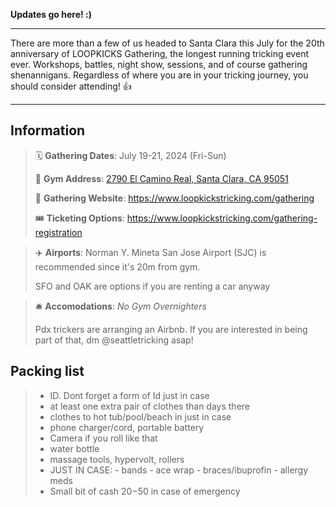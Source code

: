<!-- # Loopkicks Field Trip -->

**Updates go here! :)** 
___  

There are more than a few of us headed to Santa Clara this July for the 20th anniversary of LOOPKICKS Gathering, the longest running tricking event ever.  Workshops, battles, night show, sessions, and of course gathering shenannigans.  Regardless of where you are in your tricking journey, you should consider attending! 👍
___
## Information
>🗓️ **Gathering Dates**: July 19-21, 2024 (Fri-Sun)
>
>🧭 **Gym Address**: [2790 El Camino Real, Santa Clara, CA 95051](https://www.google.com/maps/place/Loopkicks+Tricking/@37.3511595,-121.9770156,17z/data=!3m1!4b1!4m6!3m5!1s0x808fcbb1a4f785c7:0x38f83d64d579bc3f!8m2!3d37.3511595!4d-121.9770156!16s%2Fg%2F11f6dl8gbw?entry=ttu)
>
>🔗 **Gathering Website**: https://www.loopkickstricking.com/gathering
>
>🎟️ **Ticketing Options**: https://www.loopkickstricking.com/gathering-registration

>✈️ **Airports**: Norman Y. Mineta San Jose Airport (SJC) is recommended since it's 20m from gym.   
>
>SFO and OAK are options if you are renting a car anyway

>🛎️ **Accomodations**: *No Gym Overnighters*
>
>Pdx trickers are arranging an Airbnb.  If you are interested in being part of that, dm @seattletricking asap! 

## Packing list
> - ID.  Dont forget a form of Id just in case
> - at least one extra pair of clothes than days there
> - clothes to hot tub/pool/beach in just in case 
> - phone charger/cord, portable battery
> - Camera if you roll like that
> - water bottle
> - massage tools, hypervolt, rollers
> - JUST IN CASE:
    - bands
    - ace wrap
    - braces/ibuprofin
    - allergy meds
> - Small bit of cash $20-$50 in case of emergency



